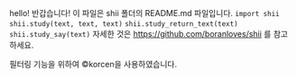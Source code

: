 hello! 반갑습니다! 이 파일은 shii 폴더의 README.md 파일입니다.
```import shii```
```shii.study(text, text, text)```
```shii.study_return_text(text)```
```shii.study_say(text)```
자세한 것은 https://github.com/boranloves/shii 를 참고 하세요.

필터링 기능을 위하여 ©️korcen을 사용하였습니다.